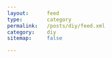 ```yaml
---
layout:      feed
type:        category
permalink:   /posts/diy/feed.xml
category:    diy
sitemap:     false

---
```

